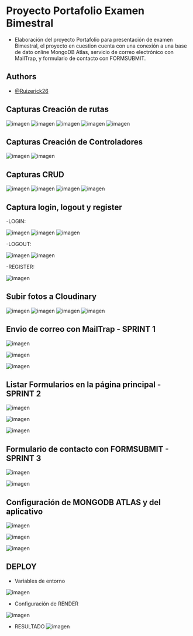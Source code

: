 # Proyecto Portafolio Examen Bimestral

- Elaboración del proyecto Portafolio para presentación de examen Bimestral, el proyecto en cuestion cuenta con una conexión a una base de dato online MongoDB Atlas, servicio de correo electrónico con MailTrap, y formulario de contacto con FORMSUBMIT.



## Authors

- [@Ruizerick26](https://www.github.com/Ruizerick26)


## Capturas Creación de rutas
![imagen](https://github.com/Ruizerick26/portafolio/assets/117743844/ebd8980f-333b-4524-9976-f935b709cf4f)
![imagen](https://github.com/Ruizerick26/portafolio/assets/117743844/f18fe31f-8d1f-4a44-ae22-ddf419f44826)
![imagen](https://github.com/Ruizerick26/portafolio/assets/117743844/81df21ff-436b-45ec-9a38-e44342ffd01b)
![imagen](https://github.com/Ruizerick26/portafolio/assets/117743844/8d7a3fd3-e61e-4134-b662-4a5a5b9c102c)
![imagen](https://github.com/Ruizerick26/portafolio/assets/117743844/6d5e5617-ebc2-4dfc-aa2a-a1b44fac8638)


## Capturas Creación de Controladores

![imagen](https://github.com/Ruizerick26/portafolio/assets/117743844/48c4e91d-41f9-40aa-a4e7-6efbcc378f55)
![imagen](https://github.com/Ruizerick26/portafolio/assets/117743844/d41dde66-67d5-4622-9bf7-d4e7f3d3108b)


## Capturas CRUD
![imagen](https://github.com/Ruizerick26/portafolio/assets/117743844/94d6da96-2109-4aec-8a4b-a28169f40d8f)
![imagen](https://github.com/Ruizerick26/portafolio/assets/117743844/4afba427-8812-48ed-9fc7-72f35b0abaf0)
![imagen](https://github.com/Ruizerick26/portafolio/assets/117743844/e8dd92ec-2f89-4514-a0d8-da1a6cfbeb47)
![imagen](https://github.com/Ruizerick26/portafolio/assets/117743844/ba6b6f2c-9b04-4f97-9315-3f8f054d647d)

## Captura login, logout y register

  -LOGIN:
  
![imagen](https://github.com/Ruizerick26/portafolio/assets/117743844/11b176e9-02a4-4cb1-a634-bed42c90290e)
![imagen](https://github.com/Ruizerick26/portafolio/assets/117743844/1e22859e-7de5-4b0a-9144-171251f86a39)
![imagen](https://github.com/Ruizerick26/portafolio/assets/117743844/1f7dc1f6-42de-4370-88f9-b690a21e9fc2)

  -LOGOUT:
  
![imagen](https://github.com/Ruizerick26/portafolio/assets/117743844/44dc5608-cceb-42ca-a77e-3eb063077fda)
![imagen](https://github.com/Ruizerick26/portafolio/assets/117743844/ecfe5b2e-c012-4c51-bf27-deef34713e24)

  -REGISTER:
  
![imagen](https://github.com/Ruizerick26/portafolio/assets/117743844/82f57a1e-f0b9-443d-a749-1eb01c123d2f)

## Subir fotos a Cloudinary

![imagen](https://github.com/Ruizerick26/portafolio/assets/117743844/30be1c6e-d2c7-4ac5-82cc-261080858a3e)
![imagen](https://github.com/Ruizerick26/portafolio/assets/117743844/47277910-a9e4-41d6-b517-b654389f9c8e)
![imagen](https://github.com/Ruizerick26/portafolio/assets/117743844/ab72fc81-5183-4450-aebd-6780a707e53f)
![imagen](https://github.com/Ruizerick26/portafolio/assets/117743844/ffe07894-a3a2-4808-a2cd-d9e06c94fed8)


## Envio de correo con MailTrap - SPRINT 1
![imagen](https://github.com/Ruizerick26/portafolio/assets/117743844/07bf92a6-c521-49a9-9aab-92721393290e)

![imagen](https://github.com/Ruizerick26/portafolio/assets/117743844/f20eb8d8-c93a-4352-b242-b2a2928d6e2d)

![imagen](https://github.com/Ruizerick26/portafolio/assets/117743844/0d1f5c7d-27a6-49e3-9d8a-70bb58b3ce41)

## Listar Formularios en la página principal - SPRINT 2
![imagen](https://github.com/Ruizerick26/portafolio/assets/117743844/b17e5db2-06ab-44ae-8a04-d677f7d01bdc)

![imagen](https://github.com/Ruizerick26/portafolio/assets/117743844/1e4a1785-ac0a-410d-a89c-b503bdca4ebc)

![imagen](https://github.com/Ruizerick26/portafolio/assets/117743844/1809892c-b909-4786-abd8-d7ee9c805b5b)

## Formulario de contacto con FORMSUBMIT - SPRINT 3
![imagen](https://github.com/Ruizerick26/portafolio/assets/117743844/a8571070-215e-402a-8e79-04d7aa0ecd73)

![imagen](https://github.com/Ruizerick26/portafolio/assets/117743844/1fb9122f-daeb-4736-ab1f-e7f4242bcb87)

## Configuración de MONGODB ATLAS y del aplicativo
![imagen](https://github.com/Ruizerick26/portafolio/assets/117743844/a2e4840f-4697-4cd0-b54f-436235641468)

![imagen](https://github.com/Ruizerick26/portafolio/assets/117743844/da73305c-9dfe-4cc6-9101-cd05a8087198)

![imagen](https://github.com/Ruizerick26/portafolio/assets/117743844/f7160b19-f627-429f-b041-054a347a4763)

## DEPLOY
- Variables de entorno
  
![imagen](https://github.com/Ruizerick26/portafolio/assets/117743844/19495231-642d-402c-bd5b-a2a232eb86cc)

- Configuración de RENDER
  
![imagen](https://github.com/Ruizerick26/portafolio/assets/117743844/25adf5e8-61a1-4679-9df9-624919ac0eca)

- RESULTADO
![imagen](https://github.com/Ruizerick26/portafolio/assets/117743844/2d8f04fa-68c8-43db-a33f-dbe492f38af2)























  









